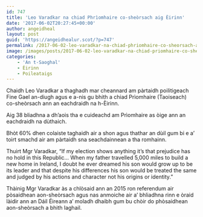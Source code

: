 ```yaml
---
id: 747
title: 'Leo Varadkar na chiad Phrìomhaire co-sheòrsach aig Èirinn'
date: '2017-06-02T20:27:45+00:00'
author: angeidheal
layout: post
guid: 'https://angeidhealur.scot/?p=747'
permalink: /2017-06-02-leo-varadkar-na-chiad-phriomhaire-co-sheorsach-aig-eirinn/
image: /images/posts/2017-06-02-leo-varadkar-na-chiad-priomhaire-co-sheorsach-aig-eirinn.webp
categories:
    - 'An t-Saoghal'
    - Èirinn
    - Poileataigs
---
```


Chaidh Leo Varadkar a thaghadh mar cheannard am pàrtaidh poilitigeach Fine Gael an-diugh agus e a-nis gu bhith a chiad Prìomhaire (Taoiseach) co-sheòrsach ann an eachdraidh na h-Èirinn.

Aig 38 bliadhna a dh’aois tha e cuideachd am Prìomhaire as òige ann an eachdraidh na dùthaich.

Bhòt 60% dhen colaiste taghaidh air a shon agus thathar an dùil gum bi e a’ toirt smachd air am pàrtaidh sna seachdainnean a tha romhainn.

Thuirt Mgr Varadkar, “If my election shows anything it’s that prejudice has no hold in this Republic… When my father travelled 5,000 miles to build a new home in Ireland, I doubt he ever dreamed his son would grow up to be its leader and that despite his differences his son would be treated the same and judged by his actions and character not his origins or identity.”

Thàinig Mgr Varadkar às a chlòsaid ann an 2015 ron referendum air pòsaidhean aon-sheòrsach agus nas anmoiche air a’ bhliadhna rinn e òraid làidir ann an Dáil Éireann a’ moladh dhaibh gum bu chòir do phòsaidhean aon-sheòrsach a bhith laghail.
